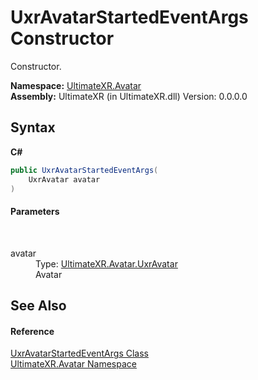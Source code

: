 # UxrAvatarStartedEventArgs Constructor 
 

Constructor.

**Namespace:**&nbsp;<a href="N_UltimateXR_Avatar">UltimateXR.Avatar</a><br />**Assembly:**&nbsp;UltimateXR (in UltimateXR.dll) Version: 0.0.0.0

## Syntax

**C#**<br />
``` C#
public UxrAvatarStartedEventArgs(
	UxrAvatar avatar
)
```


#### Parameters
&nbsp;<dl><dt>avatar</dt><dd>Type: <a href="T_UltimateXR_Avatar_UxrAvatar">UltimateXR.Avatar.UxrAvatar</a><br />Avatar</dd></dl>

## See Also


#### Reference
<a href="T_UltimateXR_Avatar_UxrAvatarStartedEventArgs">UxrAvatarStartedEventArgs Class</a><br /><a href="N_UltimateXR_Avatar">UltimateXR.Avatar Namespace</a><br />